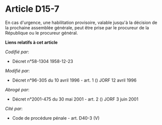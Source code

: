 # Article D15-7

En cas d'urgence, une habilitation provisoire, valable jusqu'à la décision de la prochaine assemblée générale, peut être
prise par le procureur de la République ou le procureur général.

**Liens relatifs à cet article**

_Codifié par_:

  - Décret n°58-1304 1958-12-23

_Modifié par_:

  - Décret n°96-305 du 10 avril 1996 - art. 1 () JORF 12 avril 1996

_Abrogé par_:

  - Décret n°2001-475 du 30 mai 2001 - art. 2 () JORF 3 juin 2001

_Cité par_:

  - Code de procédure pénale - art. D40-3 (V)
